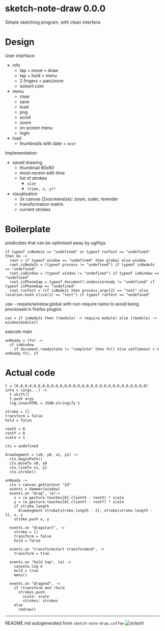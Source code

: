# sketch-note-draw 0.0.0

Simple sketching program, with clean interface

# Design

User interface:

- info
  - tap + move = draw
  - tap + hold = menu
  - 2 fingers = pan/zoom
  - solsort.com
- menu
  - clear
  - save
  - load
  - png
  - scroll 
  - zoom
  - on screen menu
  - login
- load
  - thumbnails with date + `next`

Implementation:
- saved drawing
  - thumbnail 80x80
  - most-recent-edit-time
  - list of strokes
    - `size`
    - `(time, x, y)*`
- visualisation
  - 3x canvas (2xscreensize): zoom, outer, rerender
  - transformation matrix
  - current strokes

# Boilerplate
predicates that can be optimised away by uglifyjs

    if typeof isNodeJs == "undefined" or typeof runTest == "undefined" then do ->
      root = if typeof window == "undefined" then global else window
      root.isNodeJs = (typeof process != "undefined") if typeof isNodeJs == "undefined"
      root.isWindow = (typeof window != "undefined") if typeof isWindow == "undefined"
      root.isPhoneGap = typeof document?.ondeviceready != "undefined" if typeof isPhoneGap == "undefined"
      root.runTest = (if isNodeJs then process.argv[2] == "test" else location.hash.slice(1) == "test") if typeof runTest == "undefined"
    

use - require/window.global with non-require name to avoid being processed in firefox plugins

    use = if isNodeJs then ((module) -> require module) else ((module) -> window[module]) 

execute main

    onReady = (fn) ->
      if isWindow
        if document.readystate != "complete" then fn() else setTimeout (-> onReady fn), 17 

# Actual code

    
    t = [0,0,0,0,0,0,0,0,0,0,0,0,0,0,0,0,0,0,0,0,0,0,0,0,0,0,0,0,0,0]
    info = (args...) ->
      t.shift()
      t.push args
      log.innerHTML = JSON.stringify t
    
    stroke = []
    transform = false
    hold = false
    
    rootX = 0
    rootY = 0
    scale = 1
    
    ctx = undefined
    
    drawSegment = (x0, y0, x1, y1) ->
      ctx.beginPath()
      ctx.moveTo x0, y0
      ctx.lineTo x1, y1
      ctx.stroke()
    
    onReady ->
      ctx = canvas.getContext "2d"
      events = Hammer(window)
      events.on "drag", (e)->
        x = (e.gesture.touches[0].clientX - rootX) * scale
        y = (e.gesture.touches[0].clientY - rootY) * scale
        if stroke.length
          drawSegment stroke[stroke.length - 2], stroke[stroke.length - 1], x, y
        stroke.push x, y
    
      events.on "dragstart", ->
        stroke = []
        transform = false
        hold = false
    
      events.on "transformstart transformend", ->
        transform = true
    
      events.on "hold tap", (e) ->
        console.log e
        hold = true
        menu()
    
      events.on "dragend", ->
        if !transform and !hold
          strokes.push
            scale: scale
            strokes: strokes
        else
          redraw()
    

----

README.md autogenerated from `sketch-note-draw.coffee` ![solsort](https://ssl.solsort.com/_reputil_rasmuserik_sketch-note-draw.png)
